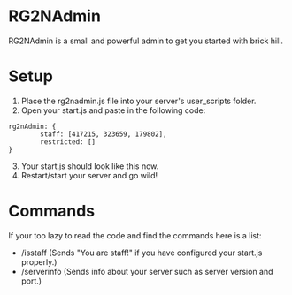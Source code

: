# RG2NAdmin
RG2NAdmin is a small and powerful admin to get you started with brick hill.

# Setup

1. Place the rg2nadmin.js file into your server's user_scripts folder.
2. Open your start.js and paste in the following code: 
```
rg2nAdmin: {
        staff: [417215, 323659, 179802],
        restricted: []
}
```
3. Your start.js should look like this now.
4. Restart/start your server and go wild!

# Commands
If your too lazy to read the code and find the commands here is a list:

- /isstaff (Sends "You are staff!" if you have configured your start.js properly.)
- /serverinfo (Sends info about your server such as server version and port.)

